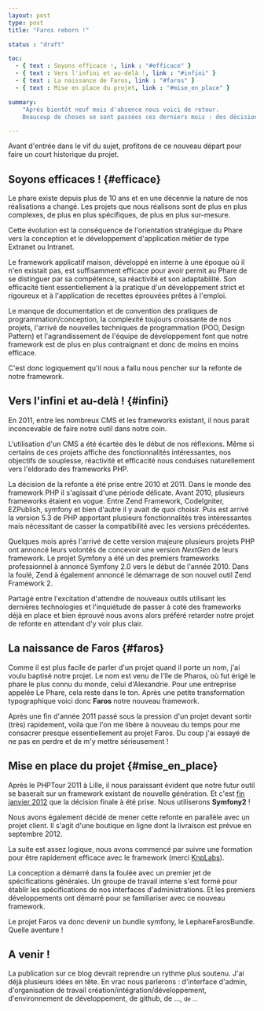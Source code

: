 ```yaml
---
layout: post
type: post
title: "Faros reborn !"

status : "draft"

toc:
  - { text : Soyons efficace !, link : "#efficace" }
  - { text : Vers l'infini et au-delà !, link : "#infini" }
  - { text : La naissance de Faros, link : "#faros" }
  - { text : Mise en place du projet, link : "#mise_en_place" }

summary:
    "Après bientôt neuf mois d'absence nous voici de retour.
    Beaucoup de choses se sont passées ces derniers mois : des décisions ont été prises et des actions ont été menées."

---
```


Avant d'entrée dans le vif du sujet, profitons de ce nouveau départ pour faire un court historique du projet.


## Soyons efficaces ! {#efficace}

Le phare existe depuis plus de 10 ans et en une décennie la nature de nos
réalisations a changé. Les projets que nous réalisons sont de plus en plus
complexes, de plus en plus spécifiques, de plus en plus sur-mesure.

Cette évolution est la conséquence de l'orientation stratégique du Phare
vers la conception et le développement d'application métier de type
Extranet ou Intranet.

Le framework applicatif maison, développé en interne à une époque où il n'en
existait pas, est suffisamment efficace pour avoir permit au Phare de se
distinguer par sa compétence, sa réactivité et son adaptabilité. Son
efficacité tient essentiellement à la pratique d'un développement strict et
rigoureux et à l'application de recettes éprouvées prêtes à l'emploi.

Le manque de documentation et de convention des pratiques de
programmation/conception, la complexité toujours croissante de nos projets,
l'arrivé de nouvelles techniques de programmation (POO, Design Pattern) et
l'agrandissement de l'équipe de développement font que notre framework est
de plus en plus contraignant et donc de moins en moins efficace.

C'est donc logiquement qu'il nous a fallu nous pencher sur la refonte de
notre framework.


## Vers l'infini et au-delà ! {#infini}

En 2011, entre les nombreux CMS et les frameworks existant, il nous parait
inconcevable de faire notre outil dans notre coin.

L'utilisation d'un CMS a été écartée dès le début de nos réflexions. Même si
certains de ces projets affiche des fonctionnalités intéressantes, nos
objectifs de souplesse, réactivité et efficacité nous conduises
naturellement vers l'eldorado des frameworks PHP.

La décision de la refonte a été prise entre 2010 et 2011. Dans le monde des
framework PHP il s'agissait d'une période délicate. Avant 2010, plusieurs
frameworks étaient en vogue. Entre Zend Framework, CodeIgniter, EZPublish,
symfony et bien d'autre il y avait de quoi choisir. Puis est arrivé la
version 5.3 de PHP apportant plusieurs fonctionnalités très intéressantes
mais nécessitant de casser la compatibilité avec les versions précédentes.

Quelques mois après l'arrivé de cette version majeure plusieurs projets PHP
ont annoncé leurs volontés de concevoir une version _NextGen_ de leurs
framework. Le projet Symfony a été un des premiers frameworks professionnel à
annoncé Symfony 2.0 vers le début de l'année 2010. Dans la foulé, Zend à
également annoncé le démarrage de son nouvel outil Zend Framework 2.

Partagé entre l'excitation d'attendre de nouveaux outils utilisant les
dernières technologies et l'inquiétude de passer à coté des frameworks déjà
en place et bien éprouvé nous avons alors préféré retarder notre projet de
refonte en attendant d'y voir plus clair.


## La naissance de Faros {#faros}

Comme il est plus facile de parler d'un projet quand il porte un nom, j'ai
voulu baptisé notre projet. Le nom est venu de l'île de Pharos, où fut érigé
le phare le plus connu du monde, celui d'Alexandrie. Pour une entreprise
appelée Le Phare, cela reste dans le ton. Après une petite transformation
typographique voici donc **Faros** notre nouveau framework.

Après une fin d'année 2011 passé sous la pression d'un projet devant sortir
(très) rapidement, voila que l'on me libère à nouveau du temps pour me
consacrer presque essentiellement au projet Faros. Du coup j'ai essayé de ne
pas en perdre et de m'y mettre sérieusement !


## Mise en place du projet {#mise_en_place}

Après le PHPTour 2011 à Lille, il nous paraissant évident que notre futur
outil se baserait sur un framework existant de nouvelle génération. Et c'est
[fin janvier 2012](https://twitter.com/dhalsimfr/statuses/163944291276824576)
que la décision finale à été prise. Nous utiliserons **Symfony2** !

Nous avons également décidé de mener cette refonte en parallèle avec un
projet client. Il s'agit d'une boutique en ligne dont la livraison est
prévue en septembre 2012.

La suite est assez logique, nous avons commencé par suivre une formation
pour être rapidement efficace avec le framework (merci [KnpLabs](
http://knplabs.fr)).

La conception a démarré dans la foulée avec un premier jet de spécifications
générales. Un groupe de travail interne s'est formé pour établir les
spécifications de nos interfaces d'administrations. Et les premiers
développements ont démarré pour se familiariser avec ce nouveau framework.

Le projet Faros va donc devenir un bundle symfony, le LephareFarosBundle.
Quelle aventure !


## A venir !

La publication sur ce blog devrait reprendre un rythme plus soutenu. J'ai
déjà plusieurs idées en tête. En vrac nous parlerons : d'interface d'admin,
d'organisation de travail création/intégration/développement,
d'environnement de développement, de github, de ..., <small>de ...</small>
